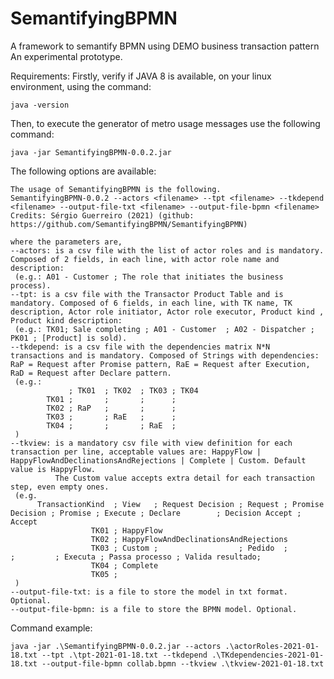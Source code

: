 # SemantifyingBPMN
A framework to semantify BPMN using DEMO business transaction pattern
An experimental prototype.

Requirements:
Firstly, verify if JAVA 8 is available, on your linux environment, using the command: 

    java -version

Then, to execute the generator of metro usage messages use the following command:

    java -jar SemantifyingBPMN-0.0.2.jar

The following options are available:
```
The usage of SemantifyingBPMN is the following.
SemantifyingBPMN-0.0.2 --actors <filename> --tpt <filename> --tkdepend <filename> --output-file-txt <filename> --output-file-bpmn <filename>
Credits: Sérgio Guerreiro (2021) (github: https://github.com/SemantifyingBPMN/SemantifyingBPMN)

where the parameters are,
--actors: is a csv file with the list of actor roles and is mandatory. Composed of 2 fields, in each line, with actor role name and description:
 (e.g.: A01 - Customer ; The role that initiates the business process).
--tpt: is a csv file with the Transactor Product Table and is mandatory. Composed of 6 fields, in each line, with TK name, TK description, Actor role initiator, Actor role executor, Product kind , Product kind description:
 (e.g.: TK01; Sale completing ; A01 - Customer  ; A02 - Dispatcher ; PK01 ; [Product] is sold).
--tkdepend: is a csv file with the dependencies matrix N*N transactions and is mandatory. Composed of Strings with dependencies: RaP = Request after Promise pattern, RaE = Request after Execution, RaD = Request after Declare pattern.
 (e.g.:
             ; TK01  ; TK02  ; TK03 ; TK04
        TK01 ;       ;       ;      ;
        TK02 ; RaP   ;       ;      ;
        TK03 ;       ; RaE   ;      ;
        TK04 ;       ;       ; RaE  ;
 )
--tkview: is a mandatory csv file with view definition for each transaction per line, acceptable values are: HappyFlow | HappyFlowAndDeclinationsAndRejections | Complete | Custom. Default value is HappyFlow.
          The Custom value accepts extra detail for each transaction step, even empty ones.
 (e.g.
      TransactionKind  ; View   ; Request Decision ; Request ; Promise Decision ; Promise ; Execute ; Declare        ; Decision Accept ; Accept
                  TK01 ; HappyFlow
                  TK02 ; HappyFlowAndDeclinationsAndRejections
                  TK03 ; Custom ;                  ; Pedido  ;                  ;         ; Executa ; Passa processo ; Valida resultado;
                  TK04 ; Complete
                  TK05 ;
 )
--output-file-txt: is a file to store the model in txt format. Optional.
--output-file-bpmn: is a file to store the BPMN model. Optional.
```

Command example:

``` 
java -jar .\SemantifyingBPMN-0.0.2.jar --actors .\actorRoles-2021-01-18.txt --tpt .\tpt-2021-01-18.txt --tkdepend .\TKdependencies-2021-01-18.txt --output-file-bpmn collab.bpmn --tkview .\tkview-2021-01-18.txt
```



